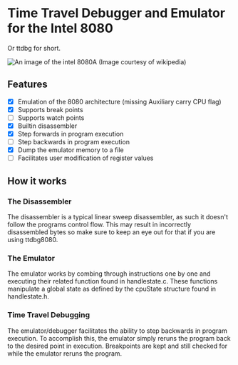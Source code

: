 # Time Travel Debugger and Emulator for the Intel 8080

Or ttdbg for short.

![An image of the intel 8080A](https://upload.wikimedia.org/wikipedia/commons/3/3a/KL_Intel_i8080_Black_Background.jpg "An intel 8080A")
(Image courtesy of wikipedia)

## Features
- [X] Emulation of the 8080 architecture (missing Auxiliary carry CPU flag)
- [X] Supports break points
- [ ] Supports watch points
- [X] Builtin disassembler
- [X] Step forwards in program execution
- [ ] Step backwards in program execution
- [X] Dump the emulator memory to a file
- [ ] Facilitates user modification of register values

## How it works



### The Disassembler

The disassembler is a typical linear sweep disassembler, as such it doesn't follow the programs control flow. This may result in incorrectly disassembled bytes so make sure to keep an eye out for that if you are using ttdbg8080.

### The Emulator

The emulator works by combing through instructions one by one and executing their related function found in handlestate.c. These functions manipulate a global state as defined by the cpuState structure found in handlestate.h.

### Time Travel Debugging

The emulator/debugger facilitates the ability to step backwards in program execution. To accomplish this, the emulator simply reruns the program back to the desired point in execution. Breakpoints are kept and still checked for while the emulator reruns the program.